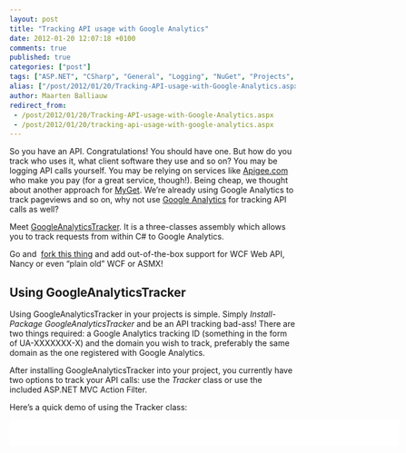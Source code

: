 ```yaml
---
layout: post
title: "Tracking API usage with Google Analytics"
date: 2012-01-20 12:07:18 +0100
comments: true
published: true
categories: ["post"]
tags: ["ASP.NET", "CSharp", "General", "Logging", "NuGet", "Projects", "Software"]
alias: ["/post/2012/01/20/Tracking-API-usage-with-Google-Analytics.aspx", "/post/2012/01/20/tracking-api-usage-with-google-analytics.aspx"]
author: Maarten Balliauw
redirect_from:
 - /post/2012/01/20/Tracking-API-usage-with-Google-Analytics.aspx
 - /post/2012/01/20/tracking-api-usage-with-google-analytics.aspx
---
```

<p>So you have an API. Congratulations! You should have one. But how do you track who uses it, what client software they use and so on? You may be logging API calls yourself. You may be relying on services like <a href="http://www.apigee.com" target="_blank">Apigee.com</a> who make you pay (for a great service, though!). Being cheap, we thought about another approach for <a href="http://www.myget.org" target="_blank">MyGet</a>. We’re already using Google Analytics to track pageviews and so on, why not use <a href="http://www.google.com/analytics" target="_blank">Google Analytics</a> for tracking API calls as well?</p>  <p>Meet <a href="https://github.com/maartenba/GoogleAnalyticsTracker" target="_blank">GoogleAnalyticsTracker</a>. It is a three-classes assembly which allows you to track requests from within C# to Google Analytics.</p>  <p>Go and&#160; <a href="https://github.com/maartenba/GoogleAnalyticsTracker" target="_blank">fork this thing</a> and add out-of-the-box support for WCF Web API, Nancy or even “plain old” WCF or ASMX!</p>  <h2>Using GoogleAnalyticsTracker</h2>  <p>Using GoogleAnalyticsTracker in your projects is simple. Simply <em>Install-Package GoogleAnalyticsTracker</em> and be an API tracking bad-ass! There are two things required: a Google Analytics tracking ID (something in the form of UA-XXXXXXX-X) and the domain you wish to track, preferably the same domain as the one registered with Google Analytics.</p>  <p>After installing GoogleAnalyticsTracker into your project, you currently have two options to track your API calls: use the <em>Tracker</em> class or use the included ASP.NET MVC Action Filter.</p>  <p>Here’s a quick demo of using the Tracker class:</p>  <div style="padding-bottom: 0px; margin: 0px; padding-left: 0px; padding-right: 0px; display: inline; float: none; padding-top: 0px" id="scid:9D7513F9-C04C-4721-824A-2B34F0212519:4b0c6b0b-22f8-4b47-bd56-b467b085d75a" class="wlWriterEditableSmartContent"><pre style=" width: 686px; height: 46px;background-color:White;overflow: auto;"><div><!--

Code highlighting produced by Actipro CodeHighlighter (freeware)
http://www.CodeHighlighter.com/

--><span style="color: #008080;">1</span> <span style="color: #000000;">Tracker tracker </span><span style="color: #000000;">=</span><span style="color: #000000;"> </span><span style="color: #0000FF;">new</span><span style="color: #000000;"> Tracker(</span><span style="color: #800000;">&quot;</span><span style="color: #800000;">UA-XXXXXX-XX</span><span style="color: #800000;">&quot;</span><span style="color: #000000;">, </span><span style="color: #800000;">&quot;</span><span style="color: #800000;">www.example.org</span><span style="color: #800000;">&quot;</span><span style="color: #000000;">);
</span><span style="color: #008080;">2</span> <span style="color: #000000;">tracker.TrackPageView(</span><span style="color: #800000;">&quot;</span><span style="color: #800000;">My API - Create</span><span style="color: #800000;">&quot;</span><span style="color: #000000;">, </span><span style="color: #800000;">&quot;</span><span style="color: #800000;">api/create</span><span style="color: #800000;">&quot;</span><span style="color: #000000;">);</span></div></pre><!-- Code inserted with Steve Dunn's Windows Live Writer Code Formatter Plugin.  http://dunnhq.com --></div>

<p>Unfortunately, this class has no notion of a web request. This means that if you want to track user agents and user languages, you’ll have to add some more code:</p>

<div style="padding-bottom: 0px; margin: 0px; padding-left: 0px; padding-right: 0px; display: inline; float: none; padding-top: 0px" id="scid:9D7513F9-C04C-4721-824A-2B34F0212519:29162b02-6ee1-4e96-ac85-84eef97b6b55" class="wlWriterEditableSmartContent"><pre style=" width: 686px; height: 134px;background-color:White;overflow: auto;"><div><!--

Code highlighting produced by Actipro CodeHighlighter (freeware)
http://www.CodeHighlighter.com/

--><span style="color: #008080;">1</span> <span style="color: #000000;">Tracker tracker </span><span style="color: #000000;">=</span><span style="color: #000000;"> </span><span style="color: #0000FF;">new</span><span style="color: #000000;"> Tracker(</span><span style="color: #800000;">&quot;</span><span style="color: #800000;">UA-XXXXXX-XX</span><span style="color: #800000;">&quot;</span><span style="color: #000000;">, </span><span style="color: #800000;">&quot;</span><span style="color: #800000;">www.example.org</span><span style="color: #800000;">&quot;</span><span style="color: #000000;">);
</span><span style="color: #008080;">2</span> <span style="color: #000000;">
</span><span style="color: #008080;">3</span> <span style="color: #000000;">var request </span><span style="color: #000000;">=</span><span style="color: #000000;"> HttpContext.Request;
</span><span style="color: #008080;">4</span> <span style="color: #000000;">tracker.Hostname </span><span style="color: #000000;">=</span><span style="color: #000000;"> request.UserHostName;
</span><span style="color: #008080;">5</span> <span style="color: #000000;">tracker.UserAgent </span><span style="color: #000000;">=</span><span style="color: #000000;"> request.UserAgent;
</span><span style="color: #008080;">6</span> <span style="color: #000000;">tracker.Language </span><span style="color: #000000;">=</span><span style="color: #000000;"> request.UserLanguages </span><span style="color: #000000;">!=</span><span style="color: #000000;"> </span><span style="color: #0000FF;">null</span><span style="color: #000000;"> </span><span style="color: #000000;">?</span><span style="color: #000000;"> </span><span style="color: #0000FF;">string</span><span style="color: #000000;">.Join(</span><span style="color: #800000;">&quot;</span><span style="color: #800000;">;</span><span style="color: #800000;">&quot;</span><span style="color: #000000;">, request.UserLanguages) : </span><span style="color: #800000;">&quot;&quot;</span><span style="color: #000000;">;
</span><span style="color: #008080;">7</span> <span style="color: #000000;">
</span><span style="color: #008080;">8</span> <span style="color: #000000;">tracker.TrackPageView(</span><span style="color: #800000;">&quot;</span><span style="color: #800000;">My API - Create</span><span style="color: #800000;">&quot;</span><span style="color: #000000;">, </span><span style="color: #800000;">&quot;</span><span style="color: #800000;">api/create</span><span style="color: #800000;">&quot;</span><span style="color: #000000;">);</span></div></pre><!-- Code inserted with Steve Dunn's Windows Live Writer Code Formatter Plugin.  http://dunnhq.com --></div>

<p>Whaah! No worries though: there’s an extension method which does just that:</p>

<div style="padding-bottom: 0px; margin: 0px; padding-left: 0px; padding-right: 0px; display: inline; float: none; padding-top: 0px" id="scid:9D7513F9-C04C-4721-824A-2B34F0212519:0b0335b0-5435-4e62-812c-aaf2a82ac079" class="wlWriterEditableSmartContent"><pre style=" width: 686px; height: 39px;background-color:White;overflow: auto;"><div><!--

Code highlighting produced by Actipro CodeHighlighter (freeware)
http://www.CodeHighlighter.com/

--><span style="color: #008080;">1</span> <span style="color: #000000;">Tracker tracker </span><span style="color: #000000;">=</span><span style="color: #000000;"> </span><span style="color: #0000FF;">new</span><span style="color: #000000;"> Tracker(</span><span style="color: #800000;">&quot;</span><span style="color: #800000;">UA-XXXXXX-XX</span><span style="color: #800000;">&quot;</span><span style="color: #000000;">, </span><span style="color: #800000;">&quot;</span><span style="color: #800000;">www.example.org</span><span style="color: #800000;">&quot;</span><span style="color: #000000;">);
</span><span style="color: #008080;">2</span> <span style="color: #000000;">tracker.TrackPageView(HttpContext, </span><span style="color: #800000;">&quot;</span><span style="color: #800000;">My API - Create</span><span style="color: #800000;">&quot;</span><span style="color: #000000;">, </span><span style="color: #800000;">&quot;</span><span style="color: #800000;">api/create</span><span style="color: #800000;">&quot;</span><span style="color: #000000;">);</span></div></pre><!-- Code inserted with Steve Dunn's Windows Live Writer Code Formatter Plugin.  http://dunnhq.com --></div>

<p>The sad part is: this code quickly clutters all your action methods. No worries! There’s an <em>ActionFilter</em> for that!</p>

<div style="padding-bottom: 0px; margin: 0px; padding-left: 0px; padding-right: 0px; display: inline; float: none; padding-top: 0px" id="scid:9D7513F9-C04C-4721-824A-2B34F0212519:1c7977ee-390c-463c-8132-6695b6139d03" class="wlWriterEditableSmartContent"><pre style=" width: 686px; height: 141px;background-color:White;overflow: auto;"><div><!--

Code highlighting produced by Actipro CodeHighlighter (freeware)
http://www.CodeHighlighter.com/

--><span style="color: #008080;">1</span> <span style="color: #000000;">[ActionTracking(</span><span style="color: #800000;">&quot;</span><span style="color: #800000;">UA-XXXXXX-XX</span><span style="color: #800000;">&quot;</span><span style="color: #000000;">, </span><span style="color: #800000;">&quot;</span><span style="color: #800000;">www.example.org</span><span style="color: #800000;">&quot;</span><span style="color: #000000;">)]
</span><span style="color: #008080;">2</span> <span style="color: #000000;"></span><span style="color: #0000FF;">public</span><span style="color: #000000;"> </span><span style="color: #0000FF;">class</span><span style="color: #000000;"> ApiController
</span><span style="color: #008080;">3</span> <span style="color: #000000;">    : Controller
</span><span style="color: #008080;">4</span> <span style="color: #000000;">{
</span><span style="color: #008080;">5</span> <span style="color: #000000;">    </span><span style="color: #0000FF;">public</span><span style="color: #000000;"> JsonResult Create()
</span><span style="color: #008080;">6</span> <span style="color: #000000;">    {
</span><span style="color: #008080;">7</span> <span style="color: #000000;">        </span><span style="color: #0000FF;">return</span><span style="color: #000000;"> Json(</span><span style="color: #0000FF;">true</span><span style="color: #000000;">);
</span><span style="color: #008080;">8</span> <span style="color: #000000;">    }
</span><span style="color: #008080;">9</span> <span style="color: #000000;">}</span></div></pre><!-- Code inserted with Steve Dunn's Windows Live Writer Code Formatter Plugin.  http://dunnhq.com --></div>

<p>And what’s better: you can register it globally and optionally filter it to only track specific controllers and actions!</p>

<div style="padding-bottom: 0px; margin: 0px; padding-left: 0px; padding-right: 0px; display: inline; float: none; padding-top: 0px" id="scid:9D7513F9-C04C-4721-824A-2B34F0212519:19ad7680-ec68-45bf-822e-db2232e338c1" class="wlWriterEditableSmartContent"><pre style=" width: 686px; height: 174px;background-color:White;overflow: auto;"><div><!--

Code highlighting produced by Actipro CodeHighlighter (freeware)
http://www.CodeHighlighter.com/

--><span style="color: #008080;"> 1</span> <span style="color: #0000FF;">public</span><span style="color: #000000;"> </span><span style="color: #0000FF;">class</span><span style="color: #000000;"> MvcApplication : System.Web.HttpApplication
</span><span style="color: #008080;"> 2</span> <span style="color: #000000;">{
</span><span style="color: #008080;"> 3</span> <span style="color: #000000;">    </span><span style="color: #0000FF;">public</span><span style="color: #000000;"> </span><span style="color: #0000FF;">static</span><span style="color: #000000;"> </span><span style="color: #0000FF;">void</span><span style="color: #000000;"> RegisterGlobalFilters(GlobalFilterCollection filters)
</span><span style="color: #008080;"> 4</span> <span style="color: #000000;">    {
</span><span style="color: #008080;"> 5</span> <span style="color: #000000;">        filters.Add(</span><span style="color: #0000FF;">new</span><span style="color: #000000;"> HandleErrorAttribute());
</span><span style="color: #008080;"> 6</span> <span style="color: #000000;">        filters.Add(</span><span style="color: #0000FF;">new</span><span style="color: #000000;"> ActionTrackingAttribute(
</span><span style="color: #008080;"> 7</span> <span style="color: #000000;">            </span><span style="color: #800000;">&quot;</span><span style="color: #800000;">UA-XXXXXX-XX</span><span style="color: #800000;">&quot;</span><span style="color: #000000;">, </span><span style="color: #800000;">&quot;</span><span style="color: #800000;">www.example.org</span><span style="color: #800000;">&quot;</span><span style="color: #000000;">,
</span><span style="color: #008080;"> 8</span> <span style="color: #000000;">            action </span><span style="color: #000000;">=&gt;</span><span style="color: #000000;"> action.ControllerDescriptor.ControllerName </span><span style="color: #000000;">==</span><span style="color: #000000;"> </span><span style="color: #800000;">&quot;</span><span style="color: #800000;">Api</span><span style="color: #800000;">&quot;</span><span style="color: #000000;">)
</span><span style="color: #008080;"> 9</span> <span style="color: #000000;">        );
</span><span style="color: #008080;">10</span> <span style="color: #000000;">    }
</span><span style="color: #008080;">11</span> <span style="color: #000000;">}</span></div></pre><!-- Code inserted with Steve Dunn's Windows Live Writer Code Formatter Plugin.  http://dunnhq.com --></div>

<p>And here’s what it could look like (we’re only tracking for the second day now…):</p>

<p><a href="/images/image_165.png"><img style="background-image: none; border-bottom: 0px; border-left: 0px; padding-left: 0px; padding-right: 0px; display: block; float: none; margin-left: auto; border-top: 0px; margin-right: auto; border-right: 0px; padding-top: 0px" title="WCF Web API analytics google" border="0" alt="WCF Web API analytics google" src="/images/image_thumb_132.png" width="484" height="284" /></a></p>

<p>We even have stats about the versions of the NuGet Command Line used to access our API!</p>

<p><a href="/images/image_166.png"><img style="background-image: none; border-bottom: 0px; border-left: 0px; padding-left: 0px; padding-right: 0px; display: block; float: none; margin-left: auto; border-top: 0px; margin-right: auto; border-right: 0px; padding-top: 0px" title="NuGet API tracking Google" border="0" alt="NuGet API tracking Google" src="/images/image_thumb_133.png" width="484" height="284" /></a></p>

<p>Enjoy! And <a href="https://github.com/maartenba/GoogleAnalyticsTracker" target="_blank">fork this thing</a> and add out-of-the-box support for WCF Web API, Nancy or even “plain old” WCF or ASMX!</p>

{% include imported_disclaimer.html %}

